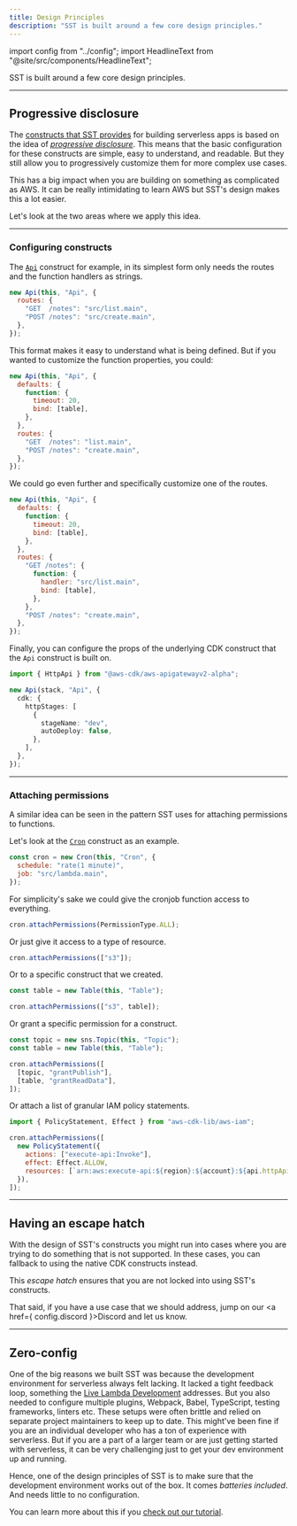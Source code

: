 ```yaml
---
title: Design Principles
description: "SST is built around a few core design principles."
---
```


import config from "../config";
import HeadlineText from "@site/src/components/HeadlineText";

<HeadlineText>

SST is built around a few core design principles.

</HeadlineText>

---

## Progressive disclosure

The [constructs that SST provides](packages/resources.md) for building serverless apps is based on the idea of [_progressive disclosure_](https://en.wikipedia.org/wiki/Progressive_disclosure). This means that the basic configuration for these constructs are simple, easy to understand, and readable. But they still allow you to progressively customize them for more complex use cases.

This has a big impact when you are building on something as complicated as AWS. It can be really intimidating to learn AWS but SST's design makes this a lot easier.

Let's look at the two areas where we apply this idea.

---

### Configuring constructs

The [`Api`](constructs/Api.md) construct for example, in its simplest form only needs the routes and the function handlers as strings.

```js
new Api(this, "Api", {
  routes: {
    "GET  /notes": "src/list.main",
    "POST /notes": "src/create.main",
  },
});
```

This format makes it easy to understand what is being defined. But if you wanted to customize the function properties, you could:

```js {2-5}
new Api(this, "Api", {
  defaults: {
    function: {
      timeout: 20,
      bind: [table],
    },
  },
  routes: {
    "GET  /notes": "list.main",
    "POST /notes": "create.main",
  },
});
```

We could go even further and specifically customize one of the routes.

```js {7-12}
new Api(this, "Api", {
  defaults: {
    function: {
      timeout: 20,
      bind: [table],
    },
  },
  routes: {
    "GET /notes": {
      function: {
        handler: "src/list.main",
        bind: [table],
      },
    },
    "POST /notes": "create.main",
  },
});
```

Finally, you can configure the props of the underlying CDK construct that the `Api` construct is built on.

```ts {4-11}
import { HttpApi } from "@aws-cdk/aws-apigatewayv2-alpha";

new Api(stack, "Api", {
  cdk: {
    httpStages: [
      {
        stageName: "dev",
        autoDeploy: false,
      },
    ],
  },
});
```

---

### Attaching permissions

A similar idea can be seen in the pattern SST uses for attaching permissions to functions.

Let's look at the [`Cron`](constructs/Cron.md) construct as an example.

```js
const cron = new Cron(this, "Cron", {
  schedule: "rate(1 minute)",
  job: "src/lambda.main",
});
```

For simplicity's sake we could give the cronjob function access to everything.

```js
cron.attachPermissions(PermissionType.ALL);
```

Or just give it access to a type of resource.

```js
cron.attachPermissions(["s3"]);
```

Or to a specific construct that we created.

```js {3}
const table = new Table(this, "Table");

cron.attachPermissions(["s3", table]);
```

Or grant a specific permission for a construct.

```js {4-7}
const topic = new sns.Topic(this, "Topic");
const table = new Table(this, "Table");

cron.attachPermissions([
  [topic, "grantPublish"],
  [table, "grantReadData"],
]);
```

Or attach a list of granular IAM policy statements.

```js {4-8}
import { PolicyStatement, Effect } from "aws-cdk-lib/aws-iam";

cron.attachPermissions([
  new PolicyStatement({
    actions: ["execute-api:Invoke"],
    effect: Effect.ALLOW,
    resources: [`arn:aws:execute-api:${region}:${account}:${api.httpApiId}/*`],
  }),
]);
```

---

## Having an escape hatch

With the design of SST's constructs you might run into cases where you are trying to do something that is not supported. In these cases, you can fallback to using the native CDK constructs instead.

This _escape hatch_ ensures that you are not locked into using SST's constructs.

That said, if you have a use case that we should address, jump on our <a href={ config.discord }>Discord</a> and let us know.

---

## Zero-config

One of the big reasons we built SST was because the development environment for serverless always felt lacking. It lacked a tight feedback loop, something the [Live Lambda Development](live-lambda-development.md) addresses. But you also needed to configure multiple plugins, Webpack, Babel, TypeScript, testing frameworks, linters etc. These setups were often brittle and relied on separate project maintainers to keep up to date. This might've been fine if you are an individual developer who has a ton of experience with serverless. But if you are a part of a larger team or are just getting started with serverless, it can be very challenging just to get your dev environment up and running.

Hence, one of the design principles of SST is to make sure that the development environment works out of the box. It comes _batteries included_. And needs little to no configuration.

You can learn more about this if you [check out our tutorial](learn/index.md).
